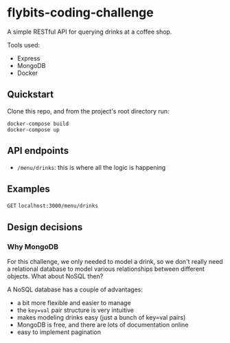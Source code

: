 # flybits-coding-challenge

A simple RESTful API for querying drinks at a coffee shop.

Tools used:

- Express
- MongoDB
- Docker

## Quickstart

Clone this repo, and from the project's root directory run:

```shell
docker-compose build
docker-compose up
```

## API endpoints

- `/menu/drinks`: this is where all the logic is happening

## Examples

`GET` `localhost:3000/menu/drinks`

## Design decisions

### Why MongoDB

For this challenge, we only needed to model a drink, so we don't really need a relational database to model various relationships between different objects. What about NoSQL then?

A NoSQL database has a couple of advantages:

- a bit more flexible and easier to manage
- the `key=val` pair structure is very intuitive
- makes modeling drinks easy (just a bunch of key=val pairs)
- MongoDB is free, and there are lots of documentation online
- easy to implement pagination